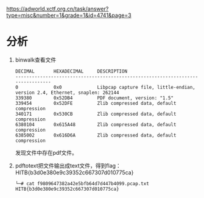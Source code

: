 https://adworld.xctf.org.cn/task/answer?type=misc&number=1&grade=1&id=4741&page=3

# 分析

1. binwalk查看文件

   ```
   DECIMAL       HEXADECIMAL     DESCRIPTION
   --------------------------------------------------------------------------------
   0             0x0             Libpcap capture file, little-endian, version 2.4, Ethernet, snaplen: 262144
   339380        0x52DB4         PDF document, version: "1.5"
   339454        0x52DFE         Zlib compressed data, default compression
   340171        0x530CB         Zlib compressed data, default compression
   6380104       0x615A48        Zlib compressed data, default compression
   6385002       0x616D6A        Zlib compressed data, default compression
   ```

   发现文件中存在pdf文件。

2. pdftotext把文件输出成text文件，得到flag：HITB{b3d0e380e9c39352c667307d010775ca}

   ```
   └─# cat f9809647382a42e5bfb64d7d447b4099.pcap.txt
   HITB{b3d0e380e9c39352c667307d010775ca}
   ```

   